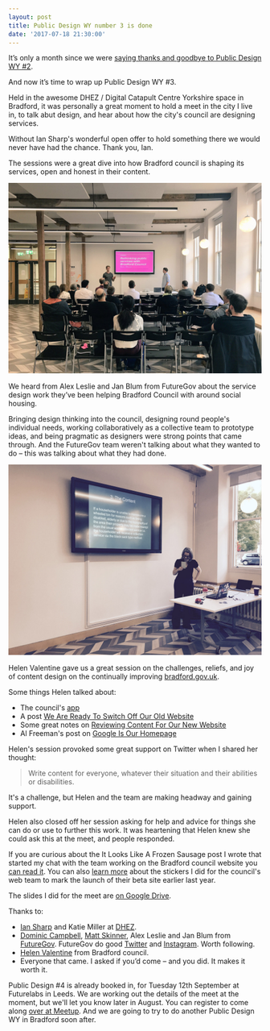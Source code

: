 ```yaml
---
layout: post
title: Public Design WY number 3 is done
date: '2017-07-18 21:30:00'
---
```

It’s only a month since we were [saying thanks and goodbye to Public Design WY #2](http://www.ermlikeyeah.com/public-design-wy-number-two-done/).

And now it’s time to wrap up Public Design WY #3.

Held in the awesome DHEZ / Digital Catapult Centre Yorkshire space in Bradford, it was personally a great moment to hold a meet in the city I live in, to talk abut design, and hear about how the city's council are designing services.

Without Ian Sharp's wonderful open offer to hold something there we would never have had the chance. Thank you, Ian.

The sessions were a great dive into how Bradford council is shaping its services, open and honest in their content.

![Alex and Jan talking about their work with Bradford council](/assets/public-design-wy-futuregov.jpg)

We heard from Alex Leslie and Jan Blum from FutureGov about the service design work they’ve been helping Bradford Council with around social housing.

Bringing design thinking into the council, designing round people's individual needs, working collaboratively as a collective team to prototype ideas, and being pragmatic as designers were strong points that came through. And the FutureGov team weren't talking about what they wanted to do – this was talking about what they had done.

![Helen Valentine talking about her content work on Bradford council's website](/assets/public-design-wy-helen-valentine.jpg)

Helen Valentine gave us a great session on the challenges, reliefs, and joy of content design on the continually improving [bradford.gov.uk](https://www.bradford.gov.uk).

Some things Helen talked about:

* The council's [app](https://www.bradford.gov.uk/app)
* A post [We Are Ready To Switch Off Our Old Website](https://bradfordmdc.wordpress.com/2016/08/19/we-are-ready-to-switch-off-our-old-website/)
* Some great notes on [Reviewing Content For Our New Website](https://bradfordmdc.wordpress.com/2016/01/22/reviewing-content-for-our-new-website/)
* Al Freeman's post on [Google Is Our Homepage](https://albfreeman.wordpress.com/2015/02/26/google-is-our-homepage/)

Helen's session provoked some great support on Twitter when I shared her thought:

>Write content for everyone, whatever their situation and their abilities or disabilities.

It's a challenge, but Helen and the team are making headway and gaining support.

Helen also closed off her session asking for help and advice for things she can do or use to further this work. It was heartening that Helen knew she could ask this at the meet, and people responded.

If you are curious about the It Looks Like A Frozen Sausage post I wrote that started my chat with the team working on the Bradford council website you [can read it](http://www.ermlikeyeah.com/it-looks-like-a-frozen-sausage/). You can also [learn more](http://www.ermlikeyeah.com/local-gov-sticker/) about the stickers I did for the council's web team to mark the launch of their beta site earlier last year.

The slides I did for the meet are [on Google Drive](https://docs.google.com/presentation/d/16YEeLfhkpDgDU46l2biOU94sGcNgWeoUOEVGcU9-Z5s/edit?usp=sharing).

Thanks to:

* [Ian Sharp](https://twitter.com/IanDSharp) and Katie Miller at [DHEZ](http://dhez.org).
* [Dominic Campbell](https://twitter.com/dominiccampbell), [Matt Skinner](https://twitter.com/Skinner_M), Alex Leslie and Jan Blum from [FutureGov](http://www.wearefuturegov.com). FutureGov do good [Twitter](https://www.twitter.com/FutureGov) and [Instagram](https://www.instagram.com/futuregov/). Worth following.
* [Helen Valentine](https://twitter.com/hemvalentine) from Bradford council.
* Everyone that came. I asked if you’d come – and you did. It makes it worth it.

Public Design #4 is already booked in, for Tuesday 12th September at Futurelabs in Leeds. We are working out the details of the meet at the moment, but we'll let you know later in August. You can register to come along [over at Meetup](https://www.meetup.com/Public-Design-WY/events/241720125/). And we are going to try to do another Public Design WY in Bradford soon after.
